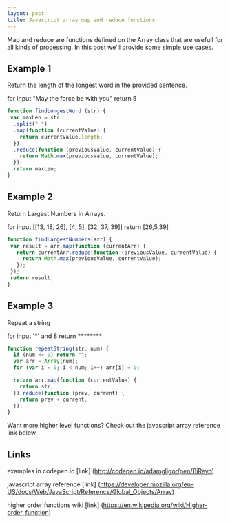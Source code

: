 ```yaml
---
layout: post
title: Javascript array map and reduce functions
---
```


Map and reduce are functions defined on the Array class that are usefull for all kinds of processing.
In this post we'll provide some simple use cases. 

## Example 1

Return the length of the longest word in the provided sentence.

for input "May the force be with you"  return 5

```javascript
function findLongestWord (str) {
 var maxLen = str
  .split(" ")
  .map(function (currentValue) {
    return currentValue.length;
  })
  .reduce(function (previousValue, currentValue) {
    return Math.max(previousValue, currentValue);
  });
  return maxLen;
}
```

## Example 2

Return Largest Numbers in Arrays.

for input [[13, 18, 26], [4, 5], [32,  37, 39]]  return [26,5,39]

```javascript
function findLargestNumbers(arr) {
 var result = arr.map(function (currentArr) {
   return currentArr.reduce(function (previousValue, currentValue) {
     return Math.max(previousValue, currentValue);
   });
 });
 return result;
}
```

## Example 3

Repeat a string

for input '\*' and 8  return ********

```javascript
function repeatString(str, num) {
  if (num <= 0) return "";
  var arr = Array(num);
  for (var i = 0; i < num; i++) arr[i] = 0;

  return arr.map(function (currentValue) {
    return str;
  }).reduce(function (prev, current) {
    return prev + current;
  });  
}
```

Want more higher level functions? Check out the javascript array reference link below. 

## Links

examples in codepen.io [link] (http://codepen.io/adamgligor/pen/BjReyo)

javascript array reference [link] (https://developer.mozilla.org/en-US/docs/Web/JavaScript/Reference/Global_Objects/Array)

higher order functions wiki [link] (https://en.wikipedia.org/wiki/Higher-order_function)
